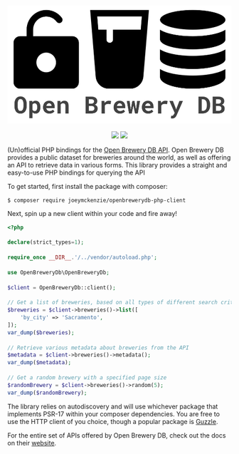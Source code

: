 ![Logo](./assets/obdb.png)

<div align="center">
  <div style="display: inline-block;">
    <img src="https://github.com/JoeyMckenzie/openbrewerydb-php-api/actions/workflows/ci.yml/badge.svg" />
    <img src="https://github.styleci.io/repos/747020718/shield?style=flat"/>
  </div>
</div>

(Un)official PHP bindings for the [Open Brewery DB API](https://openbrewerydb.org/). Open Brewery DB provides a public
dataset for breweries around the world, as well as offering an API to retrieve data in various forms. This library
provides a straight and easy-to-use PHP bindings for querying the API

To get started, first install the package with composer:

```shell
$ composer require joeymckenzie/openbrewerydb-php-client
```

Next, spin up a new client within your code and fire away!

```php
<?php

declare(strict_types=1);

require_once __DIR__.'/../vendor/autoload.php';

use OpenBreweryDb\OpenBreweryDb;

$client = OpenBreweryDb::client();

// Get a list of breweries, based on all types of different search criteria
$breweries = $client->breweries()->list([
    'by_city' => 'Sacramento',
]);
var_dump($breweries);

// Retrieve various metadata about breweries from the API
$metadata = $client->breweries()->metadata();
var_dump($metadata);

// Get a random brewery with a specified page size
$randomBrewery = $client->breweries()->random(5);
var_dump($randomBrewery);
```

The library relies on autodiscovery and will use whichever package that implements PSR-17 within your composer
dependencies.
You are free to use the HTTP client of you choice, though a popular package
is [Guzzle](https://docs.guzzlephp.org/en/stable/).

For the entire set of APIs offered by Open Brewery DB, check out the docs on
their [website](https://openbrewerydb.org/documentation).

